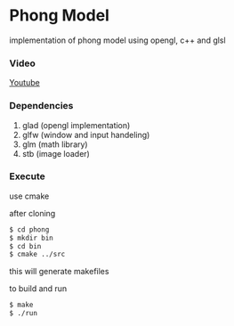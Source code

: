 
# Phong Model

implementation of phong model using opengl, c++ and glsl

### Video
[Youtube](https://www.youtube.com/watch?v=A1S9zvXsRC8)

### Dependencies
1. glad (opengl implementation)
2. glfw (window and input handeling)
3. glm  (math library)
4. stb  (image loader)

### Execute
use cmake

after cloning
``` bash
$ cd phong
$ mkdir bin
$ cd bin
$ cmake ../src
```
this will generate makefiles

to build and run
``` bash
$ make
$ ./run
```
